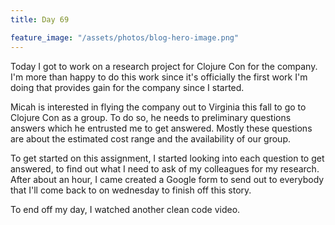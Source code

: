 ```yaml
---
title: Day 69

feature_image: "/assets/photos/blog-hero-image.png"
---
```


Today I got to work on a research project for Clojure Con for the company. I'm more than happy to do
this work since it's officially the first work I'm doing that provides gain for the company since I
started.

Micah is interested in flying the company out to Virginia this fall to go to Clojure Con as a group.
To do so, he needs to preliminary questions answers which he entrusted me to get answered. Mostly these
questions are about the estimated cost range and the availability of our group.

To get started on this assignment, I started looking into each question to get answered, to find out
what I need to ask of my colleagues for my research. After about an hour, I came created a Google form
to send out to everybody that I'll come back to on wednesday to finish off this story.

To end off my day, I watched another clean code video.